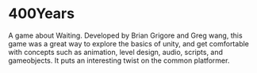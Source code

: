 # 400Years
A game about Waiting.
Developed by Brian Grigore and Greg wang, this game was a great way to explore the basics of unity, and get comfortable with concepts such as animation, level design, audio, scripts, and gameobjects. It puts an interesting twist on the common platformer.
